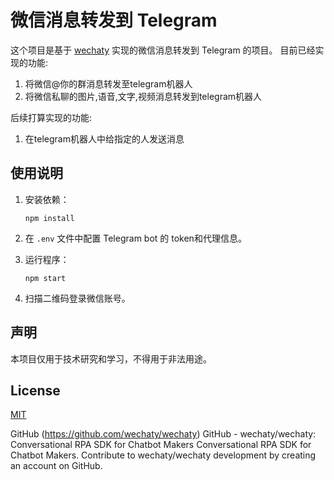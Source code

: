 # 微信消息转发到 Telegram

这个项目是基于 [wechaty](https://github.com/wechaty/wechaty) 实现的微信消息转发到 Telegram 的项目。
目前已经实现的功能:
1. 将微信@你的群消息转发至telegram机器人
2. 将微信私聊的图片,语音,文字,视频消息转发到telegram机器人

后续打算实现的功能:
1. 在telegram机器人中给指定的人发送消息

## 使用说明

1. 安装依赖：

   ```shell
   npm install
   ```

2. 在 `.env` 文件中配置 Telegram bot 的 token和代理信息。

3. 运行程序：

   ```shell
   npm start
   ```

4. 扫描二维码登录微信账号。


## 声明

本项目仅用于技术研究和学习，不得用于非法用途。

## License

[MIT](LICENSE)

GitHub (https://github.com/wechaty/wechaty)
GitHub - wechaty/wechaty: Conversational RPA SDK for Chatbot Makers
Conversational RPA SDK for Chatbot Makers. Contribute to wechaty/wechaty development by creating an account on GitHub.

